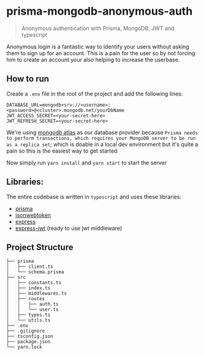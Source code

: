 # prisma-mongodb-anonymous-auth

> Anonymous authentication with Prisma, MongoDB, JWT and typescript

Anonymous login is a fantastic way to identify your users without asking them to sign up for an account. This is a pain for the user so by not forcing him to create an account your also helping to increase the userbase.

## How to run

Create a `.env` file in the root of the project and add the following lines:

```
DATABASE_URL=mongodb+srv://<username>:<password>@<cluster>.mongodb.net/yourDbName
JWT_ACCESS_SECRET=<your-secret-here>
JWT_REFRESH_SECRET=<your-secret-here>
```

We're using [mongodb atlas](https://cloud.mongodb.com) as our database provider because `Prisma needs to perform transactions, which requires your MongoDB server to be run as a replica set`; which is doable in a local dev environment but it's quite a pain so this is the easiest way to get started

Now simply run `yarn install` and `yarn start` to start the server

## Libraries:

The entire codebase is written in `typescript` and uses these libraries:

- [prisma](https://www.prisma.io/)
- [jsonwebtoken](https://jwt.io/)
- [express](https://expressjs.com/it/)
- [express-jwt](https://www.npmjs.com/package/express-jwt) (ready to use jwt middleware)

## Project Structure

```
├── prisma
│   ├── client.ts
│   └── schema.prisma
├── src
│   ├── constants.ts
│   ├── index.ts
│   ├── middlewares.ts
│   ├── routes
│   │   ├── auth.ts
│   │   └── user.ts
│   ├── types.ts
│   └── utils.ts
├── .env
├── .gitignore
├── tsconfig.json
├── package.json
└── yarn.lock
```
